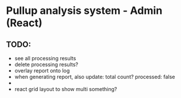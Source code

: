 # Pullup analysis system - Admin (React)

## TODO:

- see all processing results
- delete processing results?
- overlay report onto log
- when generating report, also update: total count? processed: false
-
- react grid layout to show multi something?
